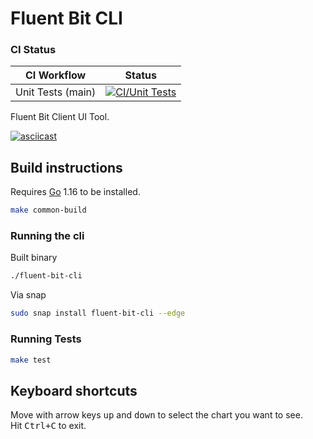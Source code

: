 # Fluent Bit CLI

### CI Status

| CI Workflow       | Status             |
|-------------------|--------------------|
| Unit Tests (main) | [![CI/Unit Tests](https://github.com/calyptia/fluent-bit-cli/actions/workflows/main-branch.yml/badge.svg?branch=main)](https://github.com/calyptia/fluent-bit-cli/actions/workflows/main-branch.yml) |


Fluent Bit Client UI Tool.

[![asciicast](https://asciinema.org/a/419611.svg)](https://asciinema.org/a/419611)

## Build instructions

Requires [Go](https://golang.org/) 1.16 to be installed.

```bash
make common-build
```

### Running the cli

Built binary
```bash
./fluent-bit-cli
```

Via snap

```bash
sudo snap install fluent-bit-cli --edge
```

### Running Tests

```bash
make test
```

## Keyboard shortcuts

Move with arrow keys <kbd>up</kbd> and <kbd>down</kbd> to select the chart you want to see.<br>
Hit <kbd>Ctrl+C</kbd> to exit.
